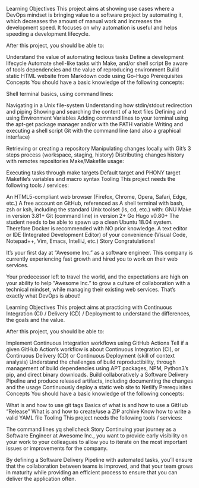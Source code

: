 Learning Objectives
This project aims at showing use cases where a DevOps mindset is bringing value to a software project by automating it, which decreases the amount of manual work and increases the development speed. It focuses on why automation is useful and helps speeding a development lifecycle.

After this project, you should be able to:

Understand the value of automating tedious tasks
Define a development lifecycle
Automate shell-like tasks with Make, and/or shell script
Be aware of tools dependencies and the value of reproducing environment
Build static HTML website from Markdown code using Go-Hugo
Prerequisites
Concepts
You should have a basic knowledge of the following concepts:

Shell terminal basics, using command lines:

Navigating in a Unix file-system
Understanding how stdin/stdout redirection and piping
Showing and searching the content of a text files
Defining and using Environment Variables
Adding command lines to your terminal using the apt-get package manager and/or with the PATH variable
Writing and executing a shell script
Git with the command line (and also a graphical interface)

Retrieving or creating a repository
Manipulating changes locally with Git’s 3 steps process (workspace, staging, history)
Distributing changes history with remotes repositories
Make/Makefile usage:

Executing tasks through make targets
Default target and PHONY target
Makefile’s variables and macro syntax
Tooling
This project needs the following tools / services:

An HTML5-compliant web browser (Firefox, Chrome, Opera, Safari, Edge, etc.)
A free account on GitHub, referenced as <GitHub Handle>
A shell terminal with bash, zsh or ksh, including the standard Unix toolset (ls, cd, etc.) with:
GNU Make in version 3.81+
Git (command line) in version 2+
Go Hugo v0.80+
The student needs to be able to spawn up a clean Ubuntu 18.04 system. Therefore Docker is recommended with NO prior knowledge.
A text editor or IDE (Integrated Development Editor) of your convenience (Visual Code, Notepad++, Vim, Emacs, IntelliJ, etc.)
Story
Congratulations!

It’s your first day at “Awesome Inc.” as a software engineer. This company is currently experiencing fast growth and hired you to work on their web services.

Your predecessor left to travel the world, and the expectations are high on your ability to help "Awesome Inc.” to grow a culture of collaboration with a technical mindset, while managing their existing web services. That’s exactly what DevOps is about!



Learning Objectives
This project aims at practicing with Continuous Integration (CI) / Delivery (CD) / Deployment to understand the differences, the goals and the value.

After this project, you should be able to:

Implement Continuous Integration workflows using GitHub Actions
Tell if a given GitHub Action’s workflow is about Continuous Integration (CI), or Continuous Delivery (CD) or Continuous Deployment (skill of context analysis)
Understand the challenges of build reproductibility, through management of build dependencies using APT packages, NPM, Python3’s pip, and direct binary downloads.
Build collaboratively a Software Delivery Pipeline and produce released artifacts, including documenting the changes and the usage
Continuously deploy a static web site to Netlify
Prerequisites
Concepts
You should have a basic knowledge of the following concepts:

What is and how to use git tags
Basics of what is and how to use a GitHub “Release”
What is and how to create/use a ZIP archive
Know how to write a valid YAML file
Tooling
This project needs the following tools / services:

The command lines
yq
shellcheck
Story
Continuing your journey as a Software Engineer at Awesome Inc., you want to provide early visibility on your work to your colleagues to allow you to iterate on the most important issues or improvements for the company.

By defining a Software Delivery Pipeline with automated tasks, you’ll ensure that the collaboration between teams is improved, and that your team grows in maturity while providing an efficient process to ensure that you can deliver the application often.